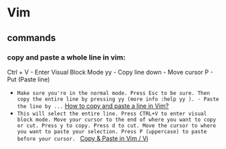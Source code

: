 # Vim

## commands
### copy and paste a whole line in vim:
Ctrl + V - Enter Visual Block Mode
yy       - Copy line
down     - Move cursor
P        - Put (Paste line)


- `Make sure you're in the normal mode. Press Esc to be sure. Then copy the entire line by pressing yy (more info :help yy ). · Paste the line by ...` [How to copy and paste a line in Vim?](https://www.vimfromscratch.com/articles/how-to-copy-and-paste-a-line-in-vim)
- `This will select the entire line.
Press CTRL+V to enter visual block mode.
Move your cursor to the end of where you want to copy or cut.
Press y to copy. Press d to cut.
Move the cursor to where you want to paste your selection.
Press P (uppercase) to paste before your cursor.
` [Copy & Paste in Vim / Vi](https://www.warp.dev/terminus/vim-copy-paste)
